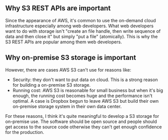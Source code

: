 ## Why S3 REST APIs are important

Since the appearance of AWS, it's common to use the on-demand cloud infrastructure especially among web developers. What web developers want to do with storage isn't "create an file handle, then write sequence of data and then close it" but simply "put a file" (atomically). This is why the S3 REST APIs are popular among them web developers.

## Why on-premise S3 storage is important

However, there are cases AWS S3 can't use for reasons like:

* Security: they don't want to put data on cloud. This is a strong reason for building a on-premise S3 storage.
* Running cost: AWS S3 is reasonable for small business but when it's big enough, the running cost becomes huge and the performance isn't optimal. A case is Dropbox begun to leave AWS S3 but build their own on-premise storage system in their own data center.

For these reasons, I think it's quite meaningful to develop a S3 storage for on-premise use. The software should be open source and people should get access to the source code otherwise they can't get enough confidence for the production.

